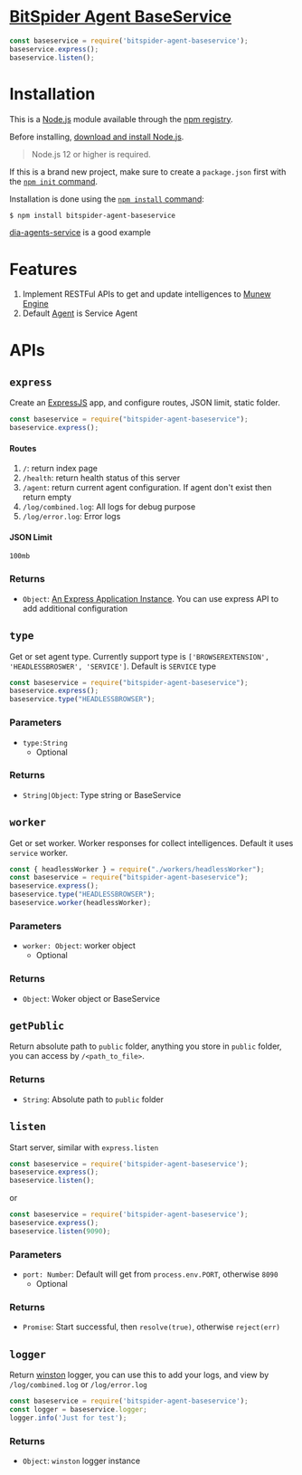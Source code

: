 [BitSpider Agent BaseService](https://munew.io)
===

```js
const baseservice = require('bitspider-agent-baseservice');
baseservice.express();
baseservice.listen();
```

# Installation
This is a [Node.js](https://nodejs.org/en/) module available through the [npm registry](https://www.npmjs.com/).

Before installing, [download and install Node.js](https://nodejs.org/en/download/).
> Node.js 12 or higher is required.

If this is a brand new project, make sure to create a `package.json` first with
the [`npm init` command](https://docs.npmjs.com/creating-a-package-json-file).

Installation is done using the
[`npm install` command](https://docs.npmjs.com/getting-started/installing-npm-packages-locally):

```bash
$ npm install bitspider-agent-baseservice
```

[dia-agents-service](https://github.com/munew/dia-agents-service) is a good example

# Features
1. Implement RESTFul APIs to get and update intelligences to [Munew Engine](https://docs.munew.io/overview#munew-engine)
2. Default [Agent](https://docs.munew.io/overview#agent) is Service Agent

# APIs
## `express`
Create an [ExpressJS](https://expressjs.com/) app, and configure routes, JSON limit, static folder.

```js
const baseservice = require("bitspider-agent-baseservice");
baseservice.express();
```

#### Routes
1. `/`: return index page
2. `/health`: return health status of this server
3. `/agent`: return current agent configuration. If agent don't exist then return empty
4. `/log/combined.log`: All logs for debug purpose
5. `/log/error.log`: Error logs

#### JSON Limit
`100mb`

### Returns
- `Object`: [An Express Application Instance](https://expressjs.com/en/4x/api.html#express). You can use express API to add additional configuration

## `type`
Get or set agent type. Currently support type is `['BROWSEREXTENSION', 'HEADLESSBROSWER', 'SERVICE']`. Default is `SERVICE` type

```js
const baseservice = require("bitspider-agent-baseservice");
baseservice.express();
baseservice.type("HEADLESSBROWSER");
```

### Parameters
- `type:String`
  - Optional

### Returns
- `String|Object`: Type string or BaseService

## `worker`
Get or set worker. Worker responses for collect intelligences. Default it uses `service` worker.

```js
const { headlessWorker } = require("./workers/headlessWorker");
const baseservice = require("bitspider-agent-baseservice");
baseservice.express();
baseservice.type("HEADLESSBROWSER");
baseservice.worker(headlessWorker);
```

### Parameters
- `worker: Object`: worker object
  - Optional

### Returns
- `Object`: Woker object or BaseService

## `getPublic`
Return absolute path to `public` folder, anything you store in `public` folder, you can access by `/<path_to_file>`.

### Returns
- `String`: Absolute path to `public` folder

## `listen`
Start server, similar with `express.listen`

```js
const baseservice = require('bitspider-agent-baseservice');
baseservice.express();
baseservice.listen();
```
or
```js
const baseservice = require('bitspider-agent-baseservice');
baseservice.express();
baseservice.listen(9090);
```

### Parameters
- `port: Number`: Default will get from `process.env.PORT`, otherwise `8090`
  - Optional

### Returns
- `Promise`: Start successful, then `resolve(true)`, otherwise `reject(err)`

## `logger`
Return [winston](https://github.com/winstonjs/winston) logger, you can use this to add your logs, and view by `/log/combined.log` or `/log/error.log`

```js
const baseservice = require('bitspider-agent-baseservice');
const logger = baseservice.logger;
logger.info('Just for test');
```

### Returns
- `Object`: `winston` logger instance
